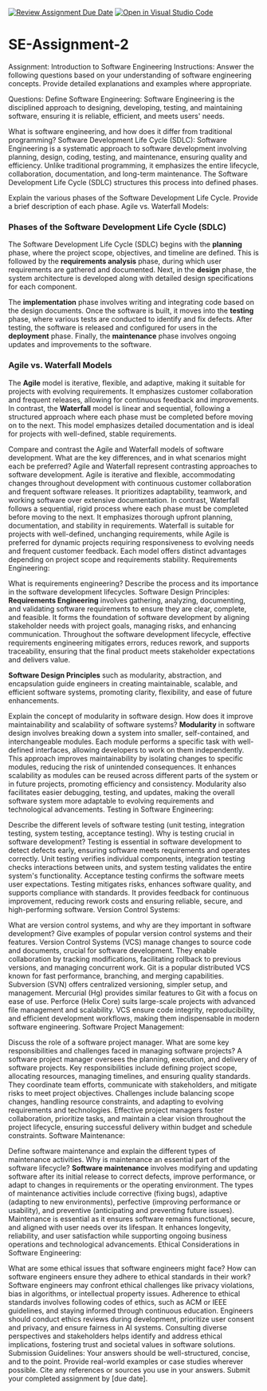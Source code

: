 [![Review Assignment Due Date](https://classroom.github.com/assets/deadline-readme-button-22041afd0340ce965d47ae6ef1cefeee28c7c493a6346c4f15d667ab976d596c.svg)](https://classroom.github.com/a/-ucQIGTc)
[![Open in Visual Studio Code](https://classroom.github.com/assets/open-in-vscode-2e0aaae1b6195c2367325f4f02e2d04e9abb55f0b24a779b69b11b9e10269abc.svg)](https://classroom.github.com/online_ide?assignment_repo_id=15272486&assignment_repo_type=AssignmentRepo)
# SE-Assignment-2
Assignment: Introduction to Software Engineering
Instructions:
Answer the following questions based on your understanding of software engineering concepts. Provide detailed explanations and examples where appropriate.

Questions:
Define Software Engineering:
Software Engineering is the disciplined approach to designing, developing, testing, and maintaining software, ensuring it is reliable, efficient, and meets users' needs.

What is software engineering, and how does it differ from traditional programming?
Software Development Life Cycle (SDLC):
Software Engineering is a systematic approach to software development involving planning, design, coding, testing, and maintenance, ensuring quality and efficiency. Unlike traditional programming, it emphasizes the entire lifecycle, collaboration, documentation, and long-term maintenance. The Software Development Life Cycle (SDLC) structures this process into defined phases.

Explain the various phases of the Software Development Life Cycle. Provide a brief description of each phase.
Agile vs. Waterfall Models:
### Phases of the Software Development Life Cycle (SDLC)

The Software Development Life Cycle (SDLC) begins with the **planning** phase, where the project scope, objectives, and timeline are defined. This is followed by the **requirements analysis** phase, during which user requirements are gathered and documented. Next, in the **design** phase, the system architecture is developed along with detailed design specifications for each component.

The **implementation** phase involves writing and integrating code based on the design documents. Once the software is built, it moves into the **testing** phase, where various tests are conducted to identify and fix defects. After testing, the software is released and configured for users in the **deployment** phase. Finally, the **maintenance** phase involves ongoing updates and improvements to the software.

### Agile vs. Waterfall Models

The **Agile** model is iterative, flexible, and adaptive, making it suitable for projects with evolving requirements. It emphasizes customer collaboration and frequent releases, allowing for continuous feedback and improvements. In contrast, the **Waterfall** model is linear and sequential, following a structured approach where each phase must be completed before moving on to the next. This model emphasizes detailed documentation and is ideal for projects with well-defined, stable requirements.

Compare and contrast the Agile and Waterfall models of software development. What are the key differences, and in what scenarios might each be preferred?
Agile and Waterfall represent contrasting approaches to software development. Agile is iterative and flexible, accommodating changes throughout development with continuous customer collaboration and frequent software releases. It prioritizes adaptability, teamwork, and working software over extensive documentation. In contrast, Waterfall follows a sequential, rigid process where each phase must be completed before moving to the next. It emphasizes thorough upfront planning, documentation, and stability in requirements. Waterfall is suitable for projects with well-defined, unchanging requirements, while Agile is preferred for dynamic projects requiring responsiveness to evolving needs and frequent customer feedback. Each model offers distinct advantages depending on project scope and requirements stability.
Requirements Engineering:

What is requirements engineering? Describe the process and its importance in the software development lifecycles.
Software Design Principles:
**Requirements Engineering** involves gathering, analyzing, documenting, and validating software requirements to ensure they are clear, complete, and feasible. It forms the foundation of software development by aligning stakeholder needs with project goals, managing risks, and enhancing communication. Throughout the software development lifecycle, effective requirements engineering mitigates errors, reduces rework, and supports traceability, ensuring that the final product meets stakeholder expectations and delivers value.

**Software Design Principles** such as modularity, abstraction, and encapsulation guide engineers in creating maintainable, scalable, and efficient software systems, promoting clarity, flexibility, and ease of future enhancements.

Explain the concept of modularity in software design. How does it improve maintainability and scalability of software systems?
**Modularity** in software design involves breaking down a system into smaller, self-contained, and interchangeable modules. Each module performs a specific task with well-defined interfaces, allowing developers to work on them independently. This approach improves maintainability by isolating changes to specific modules, reducing the risk of unintended consequences. It enhances scalability as modules can be reused across different parts of the system or in future projects, promoting efficiency and consistency. Modularity also facilitates easier debugging, testing, and updates, making the overall software system more adaptable to evolving requirements and technological advancements.
Testing in Software Engineering:

Describe the different levels of software testing (unit testing, integration testing, system testing, acceptance testing). Why is testing crucial in software development?
Testing is essential in software development to detect defects early, ensuring software meets requirements and operates correctly. Unit testing verifies individual components, integration testing checks interactions between units, and system testing validates the entire system's functionality. Acceptance testing confirms the software meets user expectations. Testing mitigates risks, enhances software quality, and supports compliance with standards. It provides feedback for continuous improvement, reducing rework costs and ensuring reliable, secure, and high-performing software.
Version Control Systems:

What are version control systems, and why are they important in software development? Give examples of popular version control systems and their features.
Version Control Systems (VCS) manage changes to source code and documents, crucial for software development. They enable collaboration by tracking modifications, facilitating rollback to previous versions, and managing concurrent work. Git is a popular distributed VCS known for fast performance, branching, and merging capabilities. Subversion (SVN) offers centralized versioning, simpler setup, and management. Mercurial (Hg) provides similar features to Git with a focus on ease of use. Perforce (Helix Core) suits large-scale projects with advanced file management and scalability. VCS ensure code integrity, reproducibility, and efficient development workflows, making them indispensable in modern software engineering.
Software Project Management:

Discuss the role of a software project manager. What are some key responsibilities and challenges faced in managing software projects?
A software project manager oversees the planning, execution, and delivery of software projects. Key responsibilities include defining project scope, allocating resources, managing timelines, and ensuring quality standards. They coordinate team efforts, communicate with stakeholders, and mitigate risks to meet project objectives. Challenges include balancing scope changes, handling resource constraints, and adapting to evolving requirements and technologies. Effective project managers foster collaboration, prioritize tasks, and maintain a clear vision throughout the project lifecycle, ensuring successful delivery within budget and schedule constraints.
Software Maintenance:

Define software maintenance and explain the different types of maintenance activities. Why is maintenance an essential part of the software lifecycle?
**Software maintenance** involves modifying and updating software after its initial release to correct defects, improve performance, or adapt to changes in requirements or the operating environment. The types of maintenance activities include corrective (fixing bugs), adaptive (adapting to new environments), perfective (improving performance or usability), and preventive (anticipating and preventing future issues). Maintenance is essential as it ensures software remains functional, secure, and aligned with user needs over its lifespan. It enhances longevity, reliability, and user satisfaction while supporting ongoing business operations and technological advancements.
Ethical Considerations in Software Engineering:

What are some ethical issues that software engineers might face? How can software engineers ensure they adhere to ethical standards in their work?
Software engineers may confront ethical challenges like privacy violations, bias in algorithms, or intellectual property issues. Adherence to ethical standards involves following codes of ethics, such as ACM or IEEE guidelines, and staying informed through continuous education. Engineers should conduct ethics reviews during development, prioritize user consent and privacy, and ensure fairness in AI systems. Consulting diverse perspectives and stakeholders helps identify and address ethical implications, fostering trust and societal values in software solutions.
Submission Guidelines:
Your answers should be well-structured, concise, and to the point.
Provide real-world examples or case studies wherever possible.
Cite any references or sources you use in your answers.
Submit your completed assignment by [due date].
